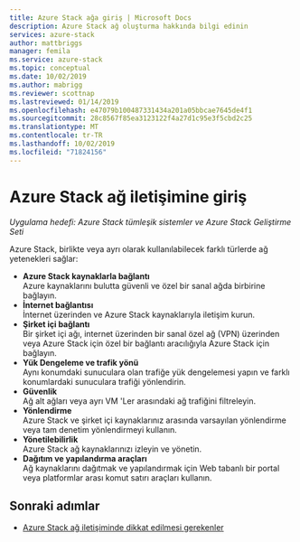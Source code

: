 ```yaml
---
title: Azure Stack ağa giriş | Microsoft Docs
description: Azure Stack ağ oluşturma hakkında bilgi edinin
services: azure-stack
author: mattbriggs
manager: femila
ms.service: azure-stack
ms.topic: conceptual
ms.date: 10/02/2019
ms.author: mabrigg
ms.reviewer: scottnap
ms.lastreviewed: 01/14/2019
ms.openlocfilehash: e47079b100487331434a201a05bbcae7645de4f1
ms.sourcegitcommit: 28c8567f85ea3123122f4a27d1c95e3f5cbd2c25
ms.translationtype: MT
ms.contentlocale: tr-TR
ms.lasthandoff: 10/02/2019
ms.locfileid: "71824156"
---
```

# <a name="introduction-to-azure-stack-networking"></a>Azure Stack ağ iletişimine giriş

*Uygulama hedefi: Azure Stack tümleşik sistemler ve Azure Stack Geliştirme Seti*

Azure Stack, birlikte veya ayrı olarak kullanılabilecek farklı türlerde ağ yetenekleri sağlar:

- **Azure Stack kaynaklarla bağlantı**  
    Azure kaynaklarını bulutta güvenli ve özel bir sanal ağda birbirine bağlayın.
- **İnternet bağlantısı**  
    İnternet üzerinden ve Azure Stack kaynaklarıyla iletişim kurun.
- **Şirket içi bağlantı**  
    Bir şirket içi ağı, internet üzerinden bir sanal özel ağ (VPN) üzerinden veya Azure Stack için özel bir bağlantı aracılığıyla Azure Stack için bağlayın.
- **Yük Dengeleme ve trafik yönü**  
    Aynı konumdaki sunuculara olan trafiğe yük dengelemesi yapın ve farklı konumlardaki sunuculara trafiği yönlendirin.
- **Güvenlik**  
    Ağ alt ağları veya ayrı VM 'Ler arasındaki ağ trafiğini filtreleyin.
- **Yönlendirme**  
    Azure Stack ve şirket içi kaynaklarınız arasında varsayılan yönlendirme veya tam denetim yönlendirmeyi kullanın.
- **Yönetilebilirlik**  
    Azure Stack ağ kaynaklarınızı izleyin ve yönetin.
- **Dağıtım ve yapılandırma araçları**  
    Ağ kaynaklarını dağıtmak ve yapılandırmak için Web tabanlı bir portal veya platformlar arası komut satırı araçları kullanın.


## <a name="next-steps"></a>Sonraki adımlar

* [Azure Stack ağ iletişiminde dikkat edilmesi gerekenler](azure-stack-network-differences.md)
